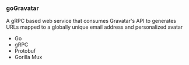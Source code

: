 ### goGravatar

A gRPC based web service that consumes Gravatar's API to generates URLs mapped to a globally unique email address and personalized avatar

* Go
* gRPC
* Protobuf
* Gorilla Mux
